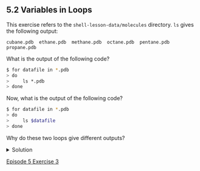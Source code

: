 ## 5.2 Variables in Loops

This exercise refers to the ```shell-lesson-data/molecules``` directory. ```ls``` gives the following output:

```output
cubane.pdb  ethane.pdb  methane.pdb  octane.pdb  pentane.pdb  propane.pdb
```

What is the output of the following code?

```bash
$ for datafile in *.pdb
> do
>     ls *.pdb
> done
```

Now, what is the output of the following code?

```bash
$ for datafile in *.pdb
> do
>     ls $datafile
> done
```

Why do these two loops give different outputs?

<details>
  <summary>
Solution
  </summary>

The first code block gives the same output on each iteration through the loop. Bash expands the wildcard <code>*.pdb</code> within the loop body (as well as before the loop starts) to match all files ending in <code>.pdb</code> and then lists them using <code>ls</code>. The expanded loop would look like this:

  
  <pre>
$ for datafile in cubane.pdb  ethane.pdb  methane.pdb  octane.pdb  pentane.pdb  propane.pdb
> do
>     ls cubane.pdb  ethane.pdb  methane.pdb  octane.pdb  pentane.pdb  propane.pdb
> done
</pre>
  
  <pre>
cubane.pdb  ethane.pdb  methane.pdb  octane.pdb  pentane.pdb  propane.pdb
cubane.pdb  ethane.pdb  methane.pdb  octane.pdb  pentane.pdb  propane.pdb
cubane.pdb  ethane.pdb  methane.pdb  octane.pdb  pentane.pdb  propane.pdb
cubane.pdb  ethane.pdb  methane.pdb  octane.pdb  pentane.pdb  propane.pdb
cubane.pdb  ethane.pdb  methane.pdb  octane.pdb  pentane.pdb  propane.pdb
cubane.pdb  ethane.pdb  methane.pdb  octane.pdb  pentane.pdb  propane.pdb
<pre>

The second code block lists a different file on each loop iteration. The value of the <code>datafile</code> variable is evaluated using <code>$datafile</code>, and then listed using <code>ls</code>.

<pre>
cubane.pdb
ethane.pdb
methane.pdb
octane.pdb
pentane.pdb
propane.pdb
</pre>

</details>

[Episode 5 Exercise 3](episode5_ex3.md)
